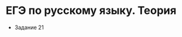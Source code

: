 # ЕГЭ по русскому языку. Теория

* <a onclick="loadURL('rus//ege//2022//theory//21')">Задание 21</a>
